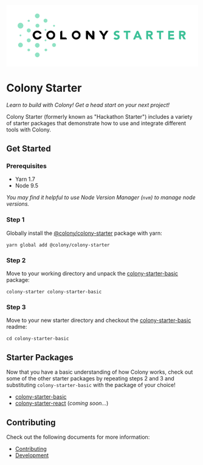 <img align="center" src="./docs/img/colonyStarter_combomark.svg" />

# Colony Starter

_Learn to build with Colony! Get a head start on your next project!_

Colony Starter (formerly known as "Hackathon Starter") includes a variety of starter packages that demonstrate how to use and integrate different tools with Colony.

## Get Started

### Prerequisites

- Yarn 1.7
- Node 9.5

_You may find it helpful to use Node Version Manager (`nvm`) to manage node versions._

### Step 1

Globally install the [@colony/colony-starter](https://www.npmjs.com/package/@colony/colony-starter) package with yarn:

```
yarn global add @colony/colony-starter
```

### Step 2

Move to your working directory and unpack the [colony-starter-basic](/packages/colony-starter-basic) package:

```
colony-starter colony-starter-basic
```

### Step 3

Move to your new starter directory and checkout the [colony-starter-basic](/packages/colony-starter-basic) readme:

```
cd colony-starter-basic
```

## Starter Packages

Now that you have a basic understanding of how Colony works, check out some of the other starter packages by repeating steps 2 and 3 and substituting `colony-starter-basic` with the package of your choice!

- [colony-starter-basic](/packages/colony-starter-basic)
- [colony-starter-react](/packages/colony-starter-react) (_coming soon..._)

## Contributing

Check out the following documents for more information:

- [Contributing](/docs/CONTRIBUTING.md)
- [Development](/docs/DEVELOPMENT.md)
